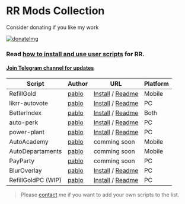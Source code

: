 
# RR Mods Collection
Consider donating if you like my work

[![donateImg]](https://www.paypal.com/donate?hosted_button_id=UGXMR9D6PE56W)

### Read [how to install and use user scripts][guide] for RR.

#### [Join Telegram channel for updates](https://t.me/rr_tools)


|Script           |Author            |URL                                  |Platform |
|-----------------|------------------|-------------------------------------|---------|
| RefillGold      | [pablo][pablo]   | [Install][rgmin] / [Readme][rgprd]  | Mobile  |
| likrr-autovote  | [pablo][pablo]   | [Install][likrr] / [Readme][likrm]  | PC      |
| BetterIndex     | [pablo][pablo]   | [Install][btiin] / [Readme][btird]  | Both    |
| auto-perk       | [pablo][pablo]   | [Install][apein] / [Readme][aperm]  | PC      |
| power-plant     | [pablo][pablo]   | [Install][pwrin] / [Readme][pwrrm]  | PC      |
| AutoAcademy     | [pablo][pablo]   | comming soon                        | Mobile  |
| AutoDepartaments| [pablo][pablo]   | comming soon                        | Mobile  |
| PayParty        | [pablo][pablo]   | comming soon                        | PC      |
| BlurOverlay     | [pablo][pablo]   | [Install][bluin] / [Readme][blurd]  | PC      |
| RefillGoldPC (WIP)   | [pablo][pablo]   | [Install][rgpin] / [Readme][rgprd]  | PC      |

> Please [contact][contact] me if you want to add your own scripts to the list.





[donateImg]: https://img.shields.io/badge/Donate-PayPal-green.svg

[guide]: https://github.com/pbl0/rr-scripts/blob/main/guide.md

[contact]: https://t.me/pablo_rr

[pablo]: https://github.com/pbl0
[rgpin]: https://github.com/pbl0/refill_gold_rr/raw/master/RefillGoldPC.user.js
[rgprd]: https://github.com/pbl0/refill_gold_rr/blob/master/README.md

[rgmin]: https://github.com/pbl0/refill_gold_rr/raw/master/RefillGold.user.js


[likrr]: https://github.com/pbl0/likrr-autovote/raw/main/likrr-autovote.user.js
[likrm]: https://github.com/pbl0/likrr-autovote/blob/main/README.md

[btiin]: https://github.com/pbl0/BetterIndexRR/raw/main/BetterIndex.user.js
[btird]: https://github.com/pbl0/BetterIndexRR/blob/main/README.md

[bluin]: https://raw.githubusercontent.com/pbl0/blur-overlay-rr/master/blur-overlay-rr.user.js
[blurd]: https://github.com/pbl0/blur-overlay-rr/blob/master/README.md

[apein]: https://github.com/pbl0/auto-perk/raw/main/auto-perk.user.js
[aperm]: https://github.com/pbl0/auto-perk/blob/main/README.md

[pwrin]: https://github.com/pbl0/power-plant/raw/master/power-plant.user.js
[pwrrm]: https://github.com/pbl0/power-plant/blob/master/README.md
